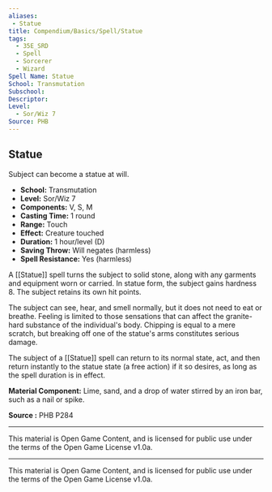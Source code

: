```yaml
---
aliases:
 - Statue
title: Compendium/Basics/Spell/Statue
tags:  
  - 35E_SRD  
  - Spell  
  - Sorcerer  
  - Wizard
Spell Name: Statue
School: Transmutation
Subschool: 
Descriptor: 
Level:
  - Sor/Wiz 7
Source: PHB
---
```


## Statue

Subject can become a statue at will.

- **School:** Transmutation  
- **Level:** Sor/Wiz 7  
- **Components:** V, S, M  
- **Casting Time:** 1 round  
- **Range:** Touch  
- **Effect:** Creature touched  
- **Duration:** 1 hour/level (D)  
- **Saving Throw:** Will negates (harmless)  
- **Spell Resistance:** Yes (harmless)  

A [[Statue]] spell turns the subject to solid stone, along with any garments and equipment worn or carried. In statue form, the subject gains hardness 8. The subject retains its own hit points.

The subject can see, hear, and smell normally, but it does not need to eat or breathe. Feeling is limited to those sensations that can affect the granite-hard substance of the individual's body. Chipping is equal to a mere scratch, but breaking off one of the statue's arms constitutes serious damage.

The subject of a [[Statue]] spell can return to its normal state, act, and then return instantly to the statue state (a free action) if it so desires, as long as the spell duration is in effect.

**Material Component:** Lime, sand, and a drop of water stirred by an iron bar, such as a nail or spike.

**Source :** PHB P284

---

This material is Open Game Content, and is licensed for public use under the terms of the Open Game License v1.0a.

---

This material is Open Game Content, and is licensed for public use under the terms of the Open Game License v1.0a.
